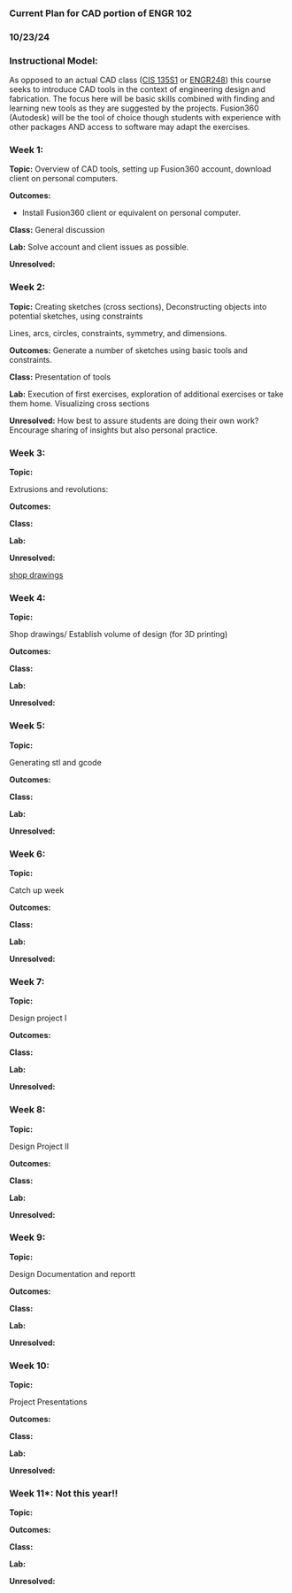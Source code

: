 ### Current Plan for CAD portion of ENGR 102
### 10/23/24

### Instructional Model: 

As opposed to an actual CAD class ([CIS 135S1](https://catalog.cocc.edu/course-outlines/cis-135s1/) or [ENGR248](https://ecampus.oregonstate.edu/soc/ecatalog/ecoursedetail.htm?subject=ENGR&coursenumber=248)) this course seeks to introduce CAD tools in the context of engineering design and fabrication. The focus here will be basic skills combined with finding and learning new tools as they are suggested by the projects. Fusion360 (Autodesk) will be the tool of choice though students with experience with other packages AND access to software may adapt the exercises.

### Week 1:

**Topic:** Overview of CAD tools, setting up Fusion360 account, download client on personal computers. 

**Outcomes:** 

* Install Fusion360 client or equivalent on personal computer.

**Class:** General discussion

**Lab:** Solve account and client issues as possible.

**Unresolved:** 

### Week 2:

**Topic:** Creating sketches (cross sections), Deconstructing objects into potential sketches, using constraints

Lines, arcs, circles, constraints, symmetry, and dimensions.

**Outcomes:** Generate a number of sketches using basic tools and constraints. 

**Class:** Presentation of tools

**Lab:** Execution of first exercises, exploration of additional exercises or take them home. Visualizing cross sections

**Unresolved:** How best to assure students are doing their own work? Encourage sharing of insights but also personal practice.

### Week 3:

**Topic:** 

Extrusions and revolutions: 

**Outcomes:** 

**Class:** 

**Lab:** 

**Unresolved:** 

[shop drawings](https://www.youtube.com/watch?v=GUDhet2TKHQ)

### Week 4:

**Topic:** 

Shop drawings/ Establish volume of design (for 3D printing)

**Outcomes:** 

**Class:** 

**Lab:** 

**Unresolved:** 

### Week 5:

**Topic:** 

Generating stl and gcode

**Outcomes:** 

**Class:** 

**Lab:** 

**Unresolved:** 

### Week 6:

**Topic:** 

Catch up week

**Outcomes:** 

**Class:** 

**Lab:** 

**Unresolved:** 

### Week 7:

**Topic:** 

Design project I

**Outcomes:** 

**Class:** 

**Lab:** 

**Unresolved:** 

### Week 8:

**Topic:** 

Design Project II

**Outcomes:** 

**Class:** 

**Lab:** 

**Unresolved:** 

### Week 9:

**Topic:** 

Design Documentation and reportt

**Outcomes:** 

**Class:** 

**Lab:** 

**Unresolved:** 

### Week 10:

**Topic:** 

Project Presentations

**Outcomes:** 

**Class:** 

**Lab:** 

**Unresolved:** 

### Week 11*: Not this year!!

**Topic:** 

**Outcomes:** 

**Class:** 

**Lab:** 

**Unresolved:** 

